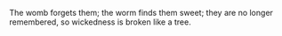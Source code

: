 The womb forgets them; the worm finds them sweet; they are no longer remembered, so wickedness is broken like a tree.

